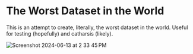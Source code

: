 # The Worst Dataset in the World
This is an attempt to create, literally, the worst dataset in the world. Useful for testing (hopefully) and catharsis (likely).

![Screenshot 2024-06-13 at 2 33 45 PM](https://github.com/Dylan-Pugh/the_worst_dataset_in_the_world/assets/31519230/ff80736f-8b6a-4f5f-90ef-be1d2b419add)

